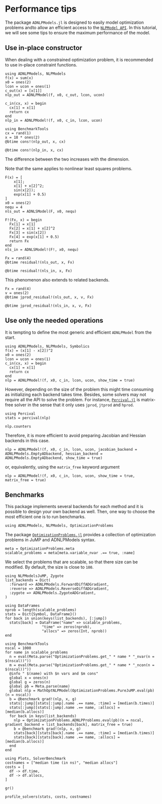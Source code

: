 # Performance tips

The package `ADNLPModels.jl` is designed to easily model optimization problems andto allow an efficient access to the [`NLPModel API`](https://github.com/JuliaSmoothOptimizers/NLPModels.jl).
In this tutorial, we will see some tips to ensure the maximum performance of the model.

## Use in-place constructor

When dealing with a constrained optimization problem, it is recommended to use in-place constraint functions.

```@example ex1
using ADNLPModels, NLPModels
f(x) = sum(x)
x0 = ones(2)
lcon = ucon = ones(1)
c_out(x) = [x[1]]
nlp_out = ADNLPModel(f, x0, c_out, lcon, ucon)

c_in(cx, x) = begin
  cx[1] = x[1]
  return cx
end
nlp_in = ADNLPModel!(f, x0, c_in, lcon, ucon)
```

```@example ex1
using BenchmarkTools
cx = rand(1)
x = 18 * ones(2)
@btime cons!(nlp_out, x, cx)
```

```@example ex1
@btime cons!(nlp_in, x, cx)
```

The difference between the two increases with the dimension.

Note that the same applies to nonlinear least squares problems.

```@example ex1
F(x) = [
    x[1];
    x[1] + x[2]^2;
    sin(x[2]);
    exp(x[1] + 0.5)
]
x0 = ones(2)
nequ = 4
nls_out = ADNLSModel(F, x0, nequ)

F!(Fx, x) = begin
  Fx[1] = x[1]
  Fx[2] = x[1] + x[2]^2
  Fx[3] = sin(x[2])
  Fx[4] = exp(x[1] + 0.5)
  return Fx
end
nls_in = ADNLSModel!(F!, x0, nequ)
```

```@example ex1
Fx = rand(4)
@btime residual!(nls_out, x, Fx)
```

```@example ex1
@btime residual!(nls_in, x, Fx)
```

This phenomenon also extends to related backends.

```@example ex1
Fx = rand(4)
v = ones(2)
@btime jprod_residual!(nls_out, x, v, Fx)
```

```@example ex1
@btime jprod_residual!(nls_in, x, v, Fx)
```

## Use only the needed operations

It is tempting to define the most generic and efficient `ADNLPModel` from the start.

```@example ex2
using ADNLPModels, NLPModels, Symbolics
f(x) = (x[1] - x[2])^2
x0 = ones(2)
lcon = ucon = ones(1)
c_in(cx, x) = begin
  cx[1] = x[1]
  return cx
end
nlp = ADNLPModel!(f, x0, c_in, lcon, ucon, show_time = true)
```

However, depending on the size of the problem this might time consuming as initializing each backend takes time.
Besides, some solvers may not require all the API to solve the problem.
For instance, [`Percival.jl`](https://github.com/JuliaSmoothOptimizers/Percival.jl) is matrix-free solver in the sense that it only uses `jprod`, `jtprod` and `hprod`.

```@example ex2
using Percival
stats = percival(nlp)
```

```@example ex2
nlp.counters
```

Therefore, it is more efficient to avoid preparing Jacobian and Hessian backends in this case.

```@example ex2
nlp = ADNLPModel!(f, x0, c_in, lcon, ucon, jacobian_backend = ADNLPModels.EmptyADbackend, hessian_backend = ADNLPModels.EmptyADbackend, show_time = true)
```

or, equivalently, using the `matrix_free` keyword argument

```@example ex2
nlp = ADNLPModel!(f, x0, c_in, lcon, ucon, show_time = true, matrix_free = true)
```

## Benchmarks

This package implements several backends for each method and it is possible to design your own backend as well. 
Then, one way to choose the most efficient one is to run benchmarks.

```@example ex3
using ADNLPModels, NLPModels, OptimizationProblems
```

The package [`OptimizationProblems.jl`](https://github.com/JuliaSmoothOptimizers/OptimizationProblems.jl) provides a collection of optimization problems in JuMP and ADNLPModels syntax.

```@example ex3
meta = OptimizationProblems.meta
scalable_problems = meta[meta.variable_nvar .== true, :name]
```

We select the problems that are scalable, so that there size can be modified. By default, the size is close to `100`.

```@example ex3
using NLPModelsJuMP, Zygote
list_backends = Dict(
  :forward => ADNLPModels.ForwardDiffADGradient,
  :reverse => ADNLPModels.ReverseDiffADGradient,
  :zygote => ADNLPModels.ZygoteADGradient,
)
```

```@example ex3
using DataFrames
nprob = length(scalable_problems)
stats = Dict{Symbol, DataFrame}()
for back in union(keys(list_backends), [:jump])
  stats[back] = DataFrame("name" => scalable_problems,
                 "time" => zeros(nprob),
                 "allocs" => zeros(Int, nprob))
end
```

```@example ex3
using BenchmarkTools
nscal = 1000
for name in scalable_problems
  n = eval(Meta.parse("OptimizationProblems.get_" * name * "_nvar(n = $(nscal))"))
  m = eval(Meta.parse("OptimizationProblems.get_" * name * "_ncon(n = $(nscal))"))
  @info " $(name) with $n vars and $m cons"
  global x = ones(n)
  global g = zeros(n)
  global pb = Meta.parse(name)
  global nlp = MathOptNLPModel(OptimizationProblems.PureJuMP.eval(pb)(n = nscal))
  b = @benchmark grad!(nlp, x, g)
  stats[:jump][stats[:jump].name .== name, :time] = [median(b.times)]
  stats[:jump][stats[:jump].name .== name, :allocs] = [median(b.allocs)]
  for back in keys(list_backends)
    nlp = OptimizationProblems.ADNLPProblems.eval(pb)(n = nscal, gradient_backend = list_backends[back], matrix_free = true)
    b = @benchmark grad!(nlp, x, g)
    stats[back][stats[back].name .== name, :time] = [median(b.times)]
    stats[back][stats[back].name .== name, :allocs] = [median(b.allocs)]
  end
end
```

```@example ex3
using Plots, SolverBenchmark
costnames = ["median time (in ns)", "median allocs"]
costs = [
  df -> df.time,
  df -> df.allocs,
]

gr()

profile_solvers(stats, costs, costnames)
```
